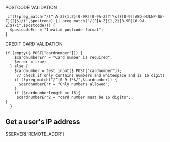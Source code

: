 POSTCODE VALIDATION

```
 if(!(preg_match("/(^[A-Z]{1,2}[0-9R][0-9A-Z]?[\s]?[0-9][ABD-HJLNP-UW-Z]{2}$)/i",$postcode) || preg_match("/(^[A-Z]{1,2}[0-9R][0-9A-Z]$)/i",$postcode))) {
  $postcodeErr = "Invalid postcode format";
}
```

CREDIT CARD VALIDATION

```
if (empty($_POST["cardnumber"])) {
    $cardnumberErr = "Card number is required";
    $error = true;
  } else {
    $cardnumber = test_input($_POST["cardnumber"]);
     // check if only contains numbers and whitespace and is 16 digits
    if (!preg_match("/^[0-9 ]*$/",$cardnumber)) {
      $cardnumberErr = "Only numbers allowed";
    }
    if ($cardnumberlength <> 16){
     $cardnumberErr2 = "card number must be 16 digits";
}
  }  
  ```
  
  Get a user's IP address
  ------------------------
  
  $SERVER['REMOTE_ADDR']
